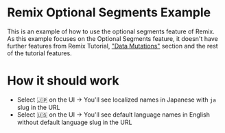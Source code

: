 # Remix Optional Segments Example
This is an example of how to use the optional segments feature of Remix.
As this example focuses on the Optional Segments feature, it doesn't have further features from Remix Tutorial, ["Data Mutations"](https://remix.run/docs/en/main/start/tutorial#data-mutations) section and the rest of the tutorial features.

# How it should work
- Select 🇯🇵 on the UI → You'll see localized names in Japanese with `ja` slug in the URL
- Select 🇺🇸 on the UI → You'll see default language names in English without default language slug in the URL